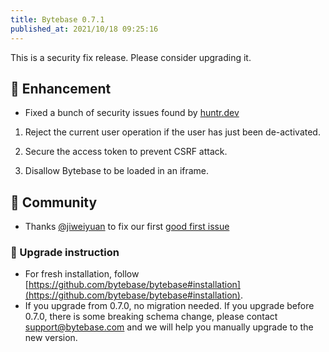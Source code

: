 ```yaml
---
title: Bytebase 0.7.1
published_at: 2021/10/18 09:25:16
---
```


This is a security fix release. Please consider upgrading it.

## 🎄 Enhancement

- Fixed a bunch of security issues found by [huntr.dev](huntr.dev)

1. Reject the current user operation if the user has just been de-activated.

2. Secure the access token to prevent CSRF attack.

3. Disallow Bytebase to be loaded in an iframe.

## 🎠 Community

- Thanks [@jiweiyuan](https://github.com/jiweiyuan) to fix our first [good first issue](https://github.com/bytebase/bytebase/issues/11)

### 📕 Upgrade instruction

- For fresh installation, follow [https://github.com/bytebase/bytebase#installation](https://github.com/bytebase/bytebase#installation).
- If you upgrade from 0.7.0, no migration needed. If you upgrade before 0.7.0, there is some breaking schema change, please contact [support@bytebase.com](mailto:support@bytebase.com) and we will help you manually upgrade to the new version.
